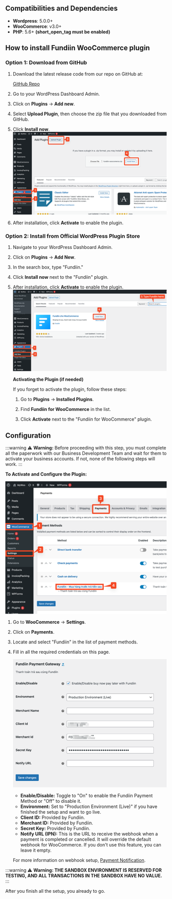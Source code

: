 
## Compatibilities and Dependencies

- **Wordpress**: 5.0.0+
- **WooCommerce**: v3.0+
- **PHP**: 5.6+ __(short_open_tag must be enabled)__

## How to install Fundiin WooCommerce plugin

### Option 1: Download from GitHub

1. Download the latest release code from our repo on GitHub at:
   
   [GitHub Repo](https://github.com/fundiin/Fundiin_Wordpress_Plugin)

2. Go to your WordPress Dashboard Admin.

3. Click on **Plugins** → **Add new**.

4. Select **Upload Plugin**, then choose the zip file that you downloaded from GitHub.

5. Click **Install now**.
    ![How to Install from Zip in WordPress](/img/plugins/woocommerce/how_to_install_from_zip_wordpress.png)
6. After installation, click **Activate** to enable the plugin.

### Option 2: Install from Official WordPress Plugin Store

1. Navigate to your WordPress Dashboard Admin.

2. Click on **Plugins** → **Add New**.

3. In the search box, type "Fundiin."

4. Click **Install now** next to the "Fundiin" plugin.

5. After installation, click **Activate** to enable the plugin.
    ![How to Install from store](/img/plugins/woocommerce/install_from_store.png)

    **Activating the Plugin (if needed)**

    If you forget to activate the plugin, follow these steps:

    1. Go to **Plugins** → **Installed Plugins**.

    2. Find **Fundiin for WooCommerce** in the list.

    3. Click **Activate** next to the "Fundiin for WooCommerce" plugin.


## Configuration


:::warning
⚠️ **Warning:** Before proceeding with this step, you must complete all the paperwork with our Business Development Team and wait for them to activate your business accounts. If not, none of the following steps will work.
:::


**To Activate and Configure the Plugin:**

![Fundiin WooCommerce Settings](/img/plugins/woocommerce/fundiin_woocommerce_settings.png)


1. Go to **WooCommerce** → **Settings**.

2. Click on **Payments**.

3. Locate and select "Fundiin" in the list of payment methods.

4. Fill in all the required credentials on this page.

    ![Fundiin WooCommerce Credentials Settings](/img/plugins/woocommerce/fundiin_woocommerce_settings_attr.png)

    - **Enable/Disable:** Toggle to "On" to enable the Fundiin Payment Method or "Off" to disable it.
    - **Environment:** Set to "Production Environment (Live)" if you have finished the setup and want to go live.
    - **Client ID:** Provided by Fundiin.
    - **Merchant ID:** Provided by Fundiin.
    - **Secret Key:** Provided by Fundiin.
    - **Notify URL (IPN):** This is the URL to receive the webhook when a payment is completed or cancelled. It will override the default webhook for WooCommerce. If you don't use this feature, you can leave it empty.

   For more information on webhook setup, [Payment Notification](https://docs.fundiin.vn/v2/payments/api/notification).

:::warning
⚠️ **Warning: THE SANDBOX ENVIRONMENT IS RESERVED FOR TESTING, AND ALL TRANSACTIONS IN THE SANDBOX HAVE NO VALUE.**
:::

After you finish all the setup, you already to go.